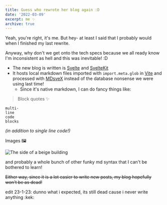 ```yaml
---
title: Guess who rewrote her blog again :D
date: '2022-03-09'
excerpt: me ✨
archive: true
---
```


Yeah, you're right, it's me. But hey- at least I said that I probably would when I finished my last rewrite.

Anyway, why don't we get onto the tech specs because we all ready know I'm inconsistent as hell and this was inevitable! :D

- The new blog is written is [Svelte](https://svelte.dev) and [SvelteKit](https://kit.svelte.dev)
- It hosts local markdown files imported with `import.meta.glob` in [Vite](https://vitejs.dev/) and processed with [MDsveX](https://mdsvex.com/) instead of the database nonsense we were using last time!
  - Since it's native markdown, I can do fancy things like:

> Block quotes ✨

```
multi-
line
code
blocks
```

*(in addition to single line code!)*

Images 🖼️

![The side of a beige building](https://kayt.dev/static/thanks-unsplash.jpg)

and probably a whole bunch of other funky md syntax that I can't be bothered to learn!

~~Either way,  since it is a lot easier to write new posts, my blog hopefully won't be as dead!~~

edit 23-1-23: dunno what i expected, its still dead cause i never write anything :kek: